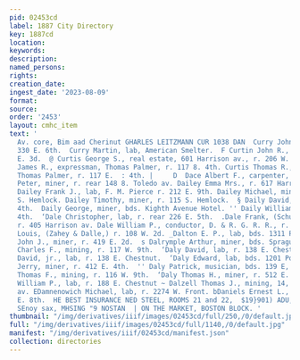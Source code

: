 ```yaml
---
pid: 02453cd
label: 1887 City Directory
key: 1887cd
location: 
keywords: 
description: 
named_persons: 
rights: 
creation_date: 
ingest_date: '2023-08-09'
format: 
source: 
order: '2453'
layout: cmhc_item
text: '                                                                              “Leiter
  Av. core, Bim aad Cherinut GHARLES LEITZMANN CUR 1038 DAN  Curry John, miner, r.
  330 E. 6th.  Curry Martin, lab, American Smelter.  F Curtin John R., miner, r. 428
  E. 3d.  @ Curtis George S., real estate, 601 Harrison av., r. 206 W. 9th. EF Curtis
  James R., expressman, Thomas Palmer, r. 117 8. 4th. Curtis Thomas R., expressman,
  Thomas Palmer, r. 117 E.  : 4th. |     D  Dace Albert F., carpenter, r. 214 N. Pine.  Dahm
  Peter, miner, r. rear 148 8. Toledo av. Dailey Emma Mrs., r. 617 Harrison av.  |
  Dailey Frank J., lab, F. M. Pierce r. 212 E. 9th. Dailey Michael, miner, r. 115
  S. Hemlock. Dailey Timothy, miner, r. 115 S. Hemlock.  § Daily David, r. 135 W.
  4th.  Daily George, miner, bds. Kighth Avenue Hotel. '' Daily William, r. 135 W.
  4th.  ‘Dale Christopher, lab, r. rear 226 E. 5th.  .Dale Frank, (Schultze & Dale,)
  r. 405 Harrison av. Dale William P., conductor, D. & R. G. R. R., r. 211 W. Po 8th.  ‘Dalle
  Louis, (Zahey & Dalle,) r. 108 W. 2d. _Dalton E. P., lab, bds. 1311 Poplar.  ‘Dalton
  John J., miner, r. 419 E. 2d.  s Dalrymple Arthur, miner, bds. Sprague Hotel. Daly
  Charles F., mining, r. 117 W. 9th.  ‘Daly David, lab, r. 138 E. Chestnut.  Daly
  David, jr., lab, r. 138 E. Chestnut.  ‘Daly Edward, lab, bds. 1201 Poplar.  Daly
  Jerry, miner, r. 412 E. 4th.  '' Daly Patrick, musician, bds. 139 E, 3d.  ‘Daly
  Thomas F., mining, r. 116 W. 9th.  ‘Daly Thomas H., miner, r. 512 E. 4th.  jDaly
  William P., lab, r. 188 E. Chestnut ~ Dalzell Thomas J., mining, 14, 303 Harrison
  av. EDamnenowich Michael, lab, r. 2274 W. Front. bDaniels Ernest L., miner, r. 410
  E. 8th.  HE BEST INSURANCE NED STEEL, ROOMS 21 and 22,  $19}901) ADU, SPU IY esha
  SEnoy sax, MHSING "9 NOSTAN  | ON THE MARKET, BOSTON BLOCK. '
thumbnail: "/img/derivatives/iiif/images/02453cd/full/250,/0/default.jpg"
full: "/img/derivatives/iiif/images/02453cd/full/1140,/0/default.jpg"
manifest: "/img/derivatives/iiif/02453cd/manifest.json"
collection: directories
---
```

